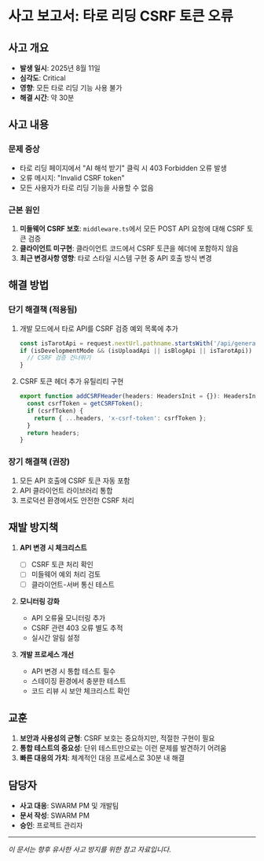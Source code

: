 # 사고 보고서: 타로 리딩 CSRF 토큰 오류

## 사고 개요
- **발생 일시**: 2025년 8월 11일
- **심각도**: Critical
- **영향**: 모든 타로 리딩 기능 사용 불가
- **해결 시간**: 약 30분

## 사고 내용

### 문제 증상
- 타로 리딩 페이지에서 "AI 해석 받기" 클릭 시 403 Forbidden 오류 발생
- 오류 메시지: "Invalid CSRF token"
- 모든 사용자가 타로 리딩 기능을 사용할 수 없음

### 근본 원인
1. **미들웨어 CSRF 보호**: `middleware.ts`에서 모든 POST API 요청에 대해 CSRF 토큰 검증
2. **클라이언트 미구현**: 클라이언트 코드에서 CSRF 토큰을 헤더에 포함하지 않음
3. **최근 변경사항 영향**: 타로 스타일 시스템 구현 중 API 호출 방식 변경

## 해결 방법

### 단기 해결책 (적용됨)
1. 개발 모드에서 타로 API를 CSRF 검증 예외 목록에 추가
   ```typescript
   const isTarotApi = request.nextUrl.pathname.startsWith('/api/generate-tarot-interpretation');
   if (isDevelopmentMode && (isUploadApi || isBlogApi || isTarotApi)) {
     // CSRF 검증 건너뛰기
   }
   ```

2. CSRF 토큰 헤더 추가 유틸리티 구현
   ```typescript
   export function addCSRFHeader(headers: HeadersInit = {}): HeadersInit {
     const csrfToken = getCSRFToken();
     if (csrfToken) {
       return { ...headers, 'x-csrf-token': csrfToken };
     }
     return headers;
   }
   ```

### 장기 해결책 (권장)
1. 모든 API 호출에 CSRF 토큰 자동 포함
2. API 클라이언트 라이브러리 통합
3. 프로덕션 환경에서도 안전한 CSRF 처리

## 재발 방지책

1. **API 변경 시 체크리스트**
   - [ ] CSRF 토큰 처리 확인
   - [ ] 미들웨어 예외 처리 검토
   - [ ] 클라이언트-서버 통신 테스트

2. **모니터링 강화**
   - API 오류율 모니터링 추가
   - CSRF 관련 403 오류 별도 추적
   - 실시간 알림 설정

3. **개발 프로세스 개선**
   - API 변경 시 통합 테스트 필수
   - 스테이징 환경에서 충분한 테스트
   - 코드 리뷰 시 보안 체크리스트 확인

## 교훈

1. **보안과 사용성의 균형**: CSRF 보호는 중요하지만, 적절한 구현이 필요
2. **통합 테스트의 중요성**: 단위 테스트만으로는 이런 문제를 발견하기 어려움
3. **빠른 대응의 가치**: 체계적인 대응 프로세스로 30분 내 해결

## 담당자
- **사고 대응**: SWARM PM 및 개발팀
- **문서 작성**: SWARM PM
- **승인**: 프로젝트 관리자

---
*이 문서는 향후 유사한 사고 방지를 위한 참고 자료입니다.*